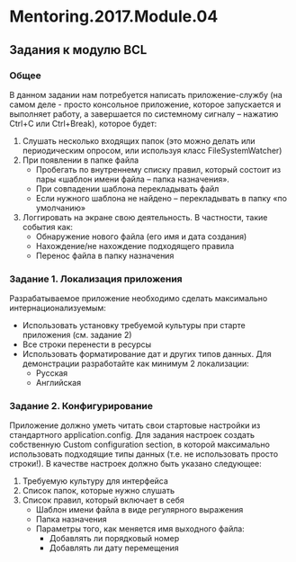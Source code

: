 # Mentoring.2017.Module.04
## Задания к модулю BCL
### Общее
В данном задании нам потребуется написать приложение-службу (на самом деле - просто консольное приложение, которое запускается и выполняет работу, а завершается по системному сигналу – нажатию Ctrl+C или Ctrl+Break), которое будет:
1.	Слушать несколько входящих папок (это можно делать или периодическим опросом, или используя класс FileSystemWatcher)
2.	При появлении в папке файла
    - Пробегать по внутреннему списку правил, который состоит из пары «шаблон имени файла – папка назначения». 
    - При совпадении шаблона перекладывать файл
    - Если нужного шаблона не найдено – перекладывать в папку «по умолчанию»
3.  Логгировать на экране свою деятельность. В частности, такие события как:
    - Обнаружение нового файла (его имя и дата создания)
    - Нахождение/не нахождение подходящего правила
    - Перенос файла в папку назначения
### Задание 1. Локализация приложения
Разрабатываемое приложение необходимо сделать максимально интернационализуемым:
  - Использовать установку требуемой культуры при старте приложения (см. задание 2)
  - Все строки перенести в ресурсы
  - Использовать форматирование дат и других типов данных.
Для демонстрации разработайте как минимум 2 локализации:
    - Русская
    - Английская
### Задание 2. Конфигурирование
Приложение должно уметь читать свои стартовые настройки из стандартного application.config. Для задания настроек создать собственную Custom configuration section, в которой максимально использовать подходящие типы данных (т.е. не использовать просто строки!).
В качестве настроек должно быть указано следующее:
1.  Требуемую культуру для интерфейса
2.  Список папок, которые нужно слушать
3.  Список правил, который включает в себя
    - Шаблон имени файла в виде регулярного выражения
    - Папка назначения
    - Параметры того, как меняется имя выходного файла:
      - Добавлять ли порядковый номер
      - Добавлять ли дату перемещения

